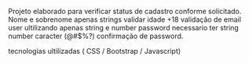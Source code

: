 Projeto elaborado para verificar status de cadastro conforme solicitado.
Nome e sobrenome apenas strings
validar idade +18
validação de email
user ultilizando apenas string e number
password necessario ter string number caracter (@#$%?)
confirmação de password.

tecnologias ultilizadas ( CSS / Bootstrap / Javascript) 
